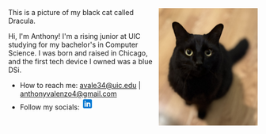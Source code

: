 <img src="assets/IMG_0614.jpeg" alt="This is a picture of my black cat called Dracula." width="200" align="right">
<span>This is a picture of my black cat called Dracula.</span>

<p>
  Hi, I'm Anthony! I'm a rising junior at UIC studying for my bachelor's in Computer Science.
I was born and raised in Chicago, and the first tech device I owned was a blue DSi.
</p>

- How to reach me: <avale34@uic.edu> | <anthonyvalenzo4@gmail.com>
- Follow my socials: <a href="https://www.linkedin.com/in/avalenzo/"><img src="assets/icons/linkedin.png" alt="LinkedIn" width="24"></a>
